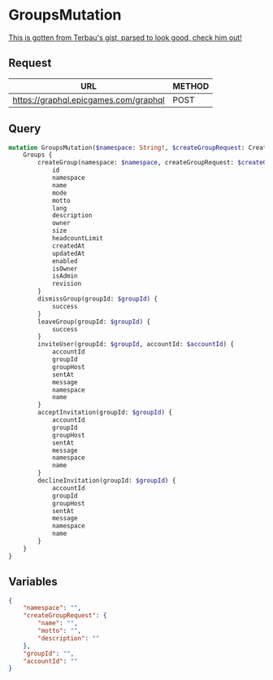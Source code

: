 # GroupsMutation

[This is gotten from Terbau's gist, parsed to look good, check him out!](https://gist.github.com/Terbau/f36990a1d608f65645206835e708d488)

## Request
| URL | METHOD |
| - | - |
| https://graphql.epicgames.com/graphql | POST |

## Query
```graphql
mutation GroupsMutation($namespace: String!, $createGroupRequest: CreateGroupRequest!, $groupId: String!, $accountId: String!) {
    Groups {
        createGroup(namespace: $namespace, createGroupRequest: $createGroupRequest) {
            id
            namespace
            name
            mode
            motto
            lang
            description
            owner
            size
            headcountLimit
            createdAt
            updatedAt
            enabled
            isOwner
            isAdmin
            revision
        }
        dismissGroup(groupId: $groupId) {
            success
        }
        leaveGroup(groupId: $groupId) {
            success
        }
        inviteUser(groupId: $groupId, accountId: $accountId) {
            accountId
            groupId
            groupHost
            sentAt
            message
            namespace
            name
        }
        acceptInvitation(groupId: $groupId) {
            accountId
            groupId
            groupHost
            sentAt
            message
            namespace
            name
        }
        declineInvitation(groupId: $groupId) {
            accountId
            groupId
            groupHost
            sentAt
            message
            namespace
            name
        }
    }
}
```

## Variables
```json
{
    "namespace": "",
    "createGroupRequest": {
        "name": "",
        "motto": "",
        "description": ""
    },
    "groupId": "",
    "accountId": ""
}
```